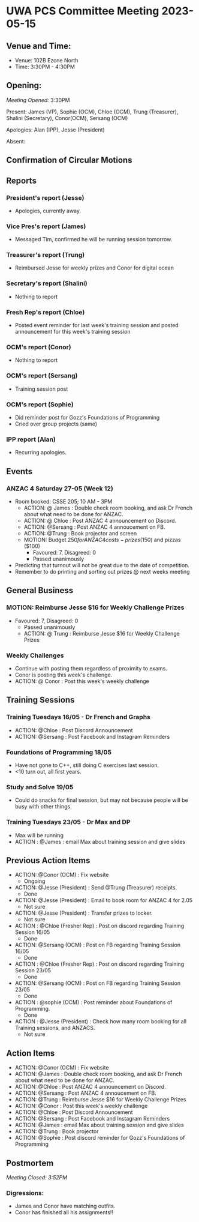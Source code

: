 # UWA PCS Committee Meeting 2023-05-15

## Venue and Time:
- Venue: 102B Ezone North
- Time: 3:30PM - 4:30PM

## Opening:

_Meeting Opened:_ 3:30PM

Present: James (VP), Sophie (OCM), Chloe (OCM), Trung (Treasurer), Shalini (Secretary), Conor(OCM), Sersang (OCM)

Apologies: Alan (IPP), Jesse (President)

Absent: 

## Confirmation of Circular Motions


## Reports

### President's report (Jesse)
- Apologies, currently away.

### Vice Pres's report (James)
- Messaged Tim, confirmed he will be running session tomorrow.

### Treasurer's report (Trung)
- Reimbursed Jesse for weekly prizes and Conor for digital ocean

### Secretary's report (Shalini)
- Nothing to report

### Fresh Rep's report (Chloe)
- Posted event reminder for last week's training session and posted announcement for this week's training session 

### OCM's report (Conor)
- Nothing to report

### OCM's report (Sersang)
- Training session post

### OCM's report (Sophie)
- Did reminder post for Gozz's Foundations of Programming
- Cried over group projects (same)

### IPP report (Alan)
- Recurring apologies.

## Events
### ANZAC 4 Saturday 27-05 (Week 12)
- Room booked: CSSE 205; 10 AM - 3PM
    - ACTION: @ James : Double check room booking, and ask Dr French about what need to be done for ANZAC.
    - ACTION: @ Chloe : Post ANZAC 4 announcement on Discord.
    - ACTION: @Sersang : Post ANZAC 4 annoucement on FB.
    - ACTION: @Trung : Book projector and screen
    - MOTION: Budget $250 for ANZAC 4 costs - prizes ($150) and pizzas ($100)
        - Favoured: 7, Disagreed: 0
        - Passed unanimously
- Predicting that turnout will not be great due to the date of competition.
- Remember to do printing and sorting out prizes @ next weeks meeting

## General Business
### MOTION: Reimburse Jesse $16 for Weekly Challenge Prizes
- Favoured: 7, Disagreed: 0
    - Passed unanimously
    - ACTION: @ Trung : Reimburse Jesse $16 for Weekly Challenge Prizes
### Weekly Challenges
- Continue with posting them regardless of proximity to exams.
- Conor is posting this week's challenge.
- ACTION: @ Conor : Post this week's weekly challenge

## Training Sessions
### Training Tuesdays 16/05 - Dr French and Graphs
- ACTION: @Chloe : Post Discord Announcement
- ACTION: @Sersang : Post Facebook and Instagram Reminders
### Foundations of Programming 18/05
- Have not gone to C++, still doing C exercises last session.
- <10 turn out, all first years.
### Study and Solve 19/05
- Could do snacks for final session, but may not because people will be busy with other things.

### Training Tuesdays 23/05 - Dr Max and DP 
- Max will be running
- ACTION : @James : email Max about training session and give slides

## Previous Action Items
- ACTION: @Conor (OCM)   : Fix website
    - Ongoing
- ACTION: @Jesse (President)  : Send @Trung (Treasurer)  receipts.
    - Done
- ACTION: @Jesse (President)  : Email to book room for ANZAC 4 for 2.05
    - Not sure
- ACTION: @Jesse (President) : Transfer prizes to locker.
    - Not sure
- ACTION : @Chloe (Fresher Rep)  : Post on discord regarding Training Session 16/05
    - Done
- ACTION: @Sersang (OCM)  : Post on FB regarding Training Session 16/05
    - Done
- ACTION : @Chloe (Fresher Rep)  : Post on discord regarding Training Session 23/05
    - Done
- ACTION: @Sersang (OCM)  : Post on FB regarding Training Session 23/05
    - Done
- ACTION : @sophie (OCM)  : Post reminder about Foundations of Programming.
	- Done
- ACTION : @Jesse (President) : Check how many room booking for all Training sessions, and ANZACS.
    - Not sure


## Action Items
- ACTION: @Conor (OCM)   : Fix website
- ACTION: @James : Double check room booking, and ask Dr French about what need to be done for ANZAC.
- ACTION: @Chloe : Post ANZAC 4 announcement on Discord.
- ACTION: @Sersang : Post ANZAC 4 annoucement on FB.
- ACTION: @Trung : Reimburse Jesse $16 for Weekly Challenge Prizes
- ACTION: @Conor : Post this week's weekly challenge
- ACTION: @Chloe : Post Discord Announcement
- ACTION: @Sersang : Post Facebook and Instagram Reminders
- ACTION: @James : email Max about training session and give slides
- ACTION: @Trung : Book projector
- ACTION: @Sophie : Post discord reminder for Gozz's Foundations of Programming

## Postmortem

_Meeting Closed: 3:52PM_

### Digressions: 
- James and Conor have matching outfits.
- Conor has finished all his assignments!! 
